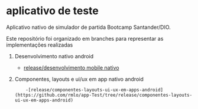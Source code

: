 # aplicativo de teste

Aplicativo nativo de simulador de partida Bootcamp Santander/DIO.

Este repositório foi organizado em branches para representar as implementações realizadas

1. Desenvolvimento nativo android
      - [release/desenvolvimento mobile nativo](https://github.com/rmlo/app-Test/tree/release/desenvolvimento-mobile-nativo)
 
2. Componentes, layouts e ui/ux em app nativo android
      
           -[release/componentes-layouts-ui-ux-em-apps-android](https://github.com/rmlo/app-Test/tree/release/componentes-layouts-ui-ux-em-apps-android)
